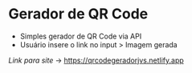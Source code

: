 # Gerador de QR Code
- Simples gerador de QR Code via API
- Usuário insere o link no input > Imagem gerada

*Link para site* -> https://qrcodegeradorjvs.netlify.app
